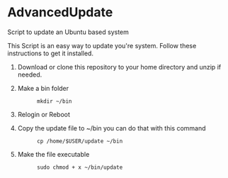 # AdvancedUpdate
Script to update an Ubuntu based system


This Script is an easy way to update you're system.
Follow these instructions to get it installed.


1. Download or clone this repository to your home directory and unzip if needed.

2. Make a bin folder
             
             mkdir ~/bin

3. Relogin or Reboot

4. Copy the update file to ~/bin you can do that with this command 

             cp /home/$USER/update ~/bin

4. Make the file executable
                  
             sudo chmod + x ~/bin/update

